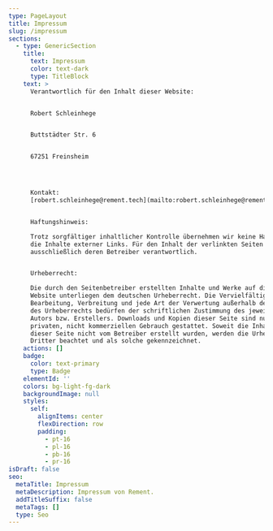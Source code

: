 ```yaml
---
type: PageLayout
title: Impressum
slug: /impressum
sections:
  - type: GenericSection
    title:
      text: Impressum
      color: text-dark
      type: TitleBlock
    text: >
      Verantwortlich für den Inhalt dieser Website:


      Robert Schleinhege


      Buttstädter Str. 6


      67251 Freinsheim




      Kontakt:
      [robert.schleinhege@rement.tech](mailto:robert.schleinhege@rement.tech.com)


      Haftungshinweis:

      Trotz sorgfältiger inhaltlicher Kontrolle übernehmen wir keine Haftung für
      die Inhalte externer Links. Für den Inhalt der verlinkten Seiten sind
      ausschließlich deren Betreiber verantwortlich.


      Urheberrecht:

      Die durch den Seitenbetreiber erstellten Inhalte und Werke auf dieser
      Website unterliegen dem deutschen Urheberrecht. Die Vervielfältigung,
      Bearbeitung, Verbreitung und jede Art der Verwertung außerhalb der Grenzen
      des Urheberrechts bedürfen der schriftlichen Zustimmung des jeweiligen
      Autors bzw. Erstellers. Downloads und Kopien dieser Seite sind nur für den
      privaten, nicht kommerziellen Gebrauch gestattet. Soweit die Inhalte auf
      dieser Seite nicht vom Betreiber erstellt wurden, werden die Urheberrechte
      Dritter beachtet und als solche gekennzeichnet.
    actions: []
    badge:
      color: text-primary
      type: Badge
    elementId: ''
    colors: bg-light-fg-dark
    backgroundImage: null
    styles:
      self:
        alignItems: center
        flexDirection: row
        padding:
          - pt-16
          - pl-16
          - pb-16
          - pr-16
isDraft: false
seo:
  metaTitle: Impressum
  metaDescription: Impressum von Rement.
  addTitleSuffix: false
  metaTags: []
  type: Seo
---
```

